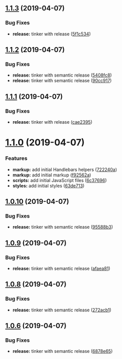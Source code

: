 ## [1.1.3](https://github.com/nodewell/website/compare/v1.1.2...v1.1.3) (2019-04-07)


### Bug Fixes

* **release:** tinker with release ([5f1c534](https://github.com/nodewell/website/commit/5f1c534))

## [1.1.2](https://github.com/nodewell/website/compare/v1.1.1...v1.1.2) (2019-04-07)


### Bug Fixes

* **release:** tinker with semantic release ([5408fc8](https://github.com/nodewell/website/commit/5408fc8))
* **release:** tinker with semantic release ([90cc917](https://github.com/nodewell/website/commit/90cc917))

## [1.1.1](https://github.com/nodewell/website/compare/v1.1.0...v1.1.1) (2019-04-07)


### Bug Fixes

* **release:** tinker with release ([cae2395](https://github.com/nodewell/website/commit/cae2395))

# [1.1.0](https://github.com/nodewell/website/compare/v1.0.10...v1.1.0) (2019-04-07)


### Features

* **markup:** add initial Handlebars helpers ([722240a](https://github.com/nodewell/website/commit/722240a))
* **markup:** add initial markup ([f92562a](https://github.com/nodewell/website/commit/f92562a))
* **scripts:** add initial JavaScript files ([6c37696](https://github.com/nodewell/website/commit/6c37696))
* **styles:** add initial styles ([63de713](https://github.com/nodewell/website/commit/63de713))

## [1.0.10](https://github.com/nodewell/website/compare/v1.0.9...v1.0.10) (2019-04-07)


### Bug Fixes

* **release:** tinker with semantic release ([95588b3](https://github.com/nodewell/website/commit/95588b3))

## [1.0.9](https://github.com/nodewell/website/compare/v1.0.8...v1.0.9) (2019-04-07)


### Bug Fixes

* **release:** tinker with semantic release ([afaea81](https://github.com/nodewell/website/commit/afaea81))

## [1.0.8](https://github.com/nodewell/website/compare/v1.0.7...v1.0.8) (2019-04-07)


### Bug Fixes

* **release:** tinker with semantic release ([272acb1](https://github.com/nodewell/website/commit/272acb1))

## [1.0.6](https://github.com/nodewell/website/compare/v1.0.5...v1.0.6) (2019-04-07)


### Bug Fixes

* **release:** tinker with semantic release ([6878e65](https://github.com/nodewell/website/commit/6878e65))

